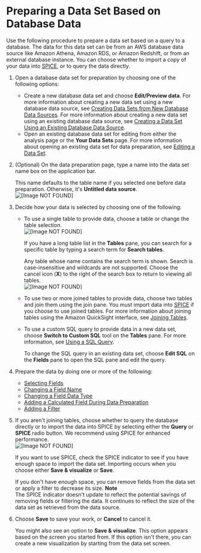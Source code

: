 # Preparing a Data Set Based on Database Data<a name="prepare-database-data"></a>

Use the following procedure to prepare a data set based on a query to a database\. The data for this data set can be from an AWS database data source like Amazon Athena, Amazon RDS, or Amazon Redshift, or from an external database instance\. You can choose whether to import a copy of your data into [SPICE](welcome.md#spice), or to query the data directly\.

1. Open a database data set for preparation by choosing one of the following options:
   + Create a new database data set and choose **Edit/Preview data**\. For more information about creating a new data set using a new database data source, see [Creating Data Sets from New Database Data Sources](creating-database-data-sets.md)\. For more information about creating a new data set using an existing database data source, see [Creating a Data Set Using an Existing Database Data Source](create-a-data-set-existing.md#create-a-data-set-existing-database)\.
   + Open an existing database data set for editing from either the analysis page or the **Your Data Sets** page\. For more information about opening an existing data set for data preparation, see [Editing a Data Set](edit-a-data-set.md)\.

1. \(Optional\) On the data preparation page, type a name into the data set name box on the application bar\.

   This name defaults to the table name if you selected one before data preparation\. Otherwise, it's **Untitled data source**\.  
![\[Image NOT FOUND\]](http://docs.aws.amazon.com/quicksight/latest/user/images/data-set-name-db.png)

1. Decide how your data is selected by choosing one of the following:
   + To use a single table to provide data, choose a table or change the table selection\.  
![\[Image NOT FOUND\]](http://docs.aws.amazon.com/quicksight/latest/user/images/database-tables.png)

     If you have a long table list in the **Tables** pane, you can search for a specific table by typing a search term for **Search tables**\. 

     Any table whose name contains the search term is shown\. Search is case\-insensitive and wildcards are not supported\. Choose the cancel icon \(**X**\) to the right of the search box to return to viewing all tables\.  
![\[Image NOT FOUND\]](http://docs.aws.amazon.com/quicksight/latest/user/images/data-prep-tables.png)
   + To use two or more joined tables to provide data, choose two tables and join them using the join pane\. You must import data into [SPICE](welcome.md#spice) if you choose to use joined tables\. For more information about joining tables using the Amazon QuickSight interface, see [Joining Tables](joining-tables.md)\.
   + To use a custom SQL query to provide data in a new data set, choose **Switch to Custom SQL** tool on the **Tables** pane\. For more information, see [Using a SQL Query](adding-a-SQL-query.md)\.

     To change the SQL query in an existing data set, choose **Edit SQL** on the **Fields** pane to open the SQL pane and edit the query\.

1. Prepare the data by doing one or more of the following:
   + [Selecting Fields](selecting-fields.md)
   + [Changing a Field Name](changing-a-field-name.md)
   + [Changing a Field Data Type](changing-a-field-data-type.md)
   + [Adding a Calculated Field During Data Preparation](working-with-calculated-fields.md#adding-a-calculated-field)
   + [Adding a Filter](adding-a-filter.md)

1. If you aren't joining tables, choose whether to query the database directly or to import the data into SPICE by selecting either the **Query** or **SPICE** radio button\. We recommend using SPICE for enhanced performance\.   
![\[Image NOT FOUND\]](http://docs.aws.amazon.com/quicksight/latest/user/images/spice-or-query.png)

   If you want to use SPICE, check the SPICE indicator to see if you have enough space to import the data set\. Importing occurs when you choose either **Save & visualize** or **Save**\.

   If you don't have enough space, you can remove fields from the data set or apply a filter to decrease its size\.
**Note**  
The SPICE indicator doesn't update to reflect the potential savings of removing fields or filtering the data\. It continues to reflect the size of the data set as retrieved from the data source\.

1. Choose **Save** to save your work, or **Cancel** to cancel it\. 

   You might also see an option to **Save & visualize**\. This option appears based on the screen you started from\. If this option isn't there, you can create a new visualization by starting from the data set screen\. 